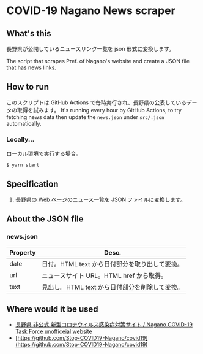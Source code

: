 # COVID-19 Nagano News scraper

## What's this

長野県が公開しているニュースリンク一覧を json 形式に変換します。

The script that scrapes Pref. of Nagano's website and create a JSON file that has news links.

## How to run

このスクリプトは GitHub Actions で毎時実行され、長野県の公表しているデータの取得を試みます。
It's running every hour by GitHub Actions, to try fetching news data then update the `news.json` under `src/.json` automatically.

### Locally...

ローカル環境で実行する場合。

```
$ yarn start
```

## Specification

1. [長野県の Web ページ](https://www.pref.nagano.lg.jp/hoken-shippei/kenko/kenko/kansensho/joho/bukan-haien.html)のニュース一覧を JSON ファイルに変換します。

## About the JSON file

### news.json

| Property | Desc.                                          |
| -------- | ---------------------------------------------- |
| date     | 日付。HTML text から日付部分を取り出して変換。 |
| url      | ニュースサイト URL。HTML href から取得。       |
| text     | 見出し。HTML text から日付部分を削除して変換。 |

## Where would it be used

- [長野県 非公式 新型コロナウイルス感染症対策サイト / Nagano COVID-19 Task Force unofficeial website](https://stop-covid19-nagano.netlify.app/)
- [https://github.com/Stop-COVID19-Nagano/covid19](https://github.com/Stop-COVID19-Nagano/covid19)
